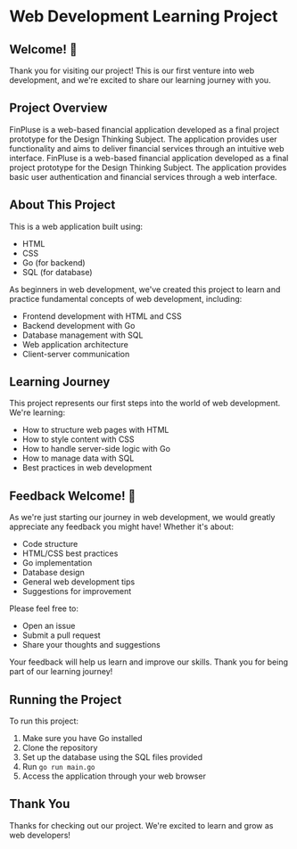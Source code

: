 # Web Development Learning Project

## Welcome! 👋

Thank you for visiting our project! This is our first venture into web development, and we're excited to share our learning journey with you.

## Project Overview

FinPluse is a web-based financial application developed as a final project prototype for the Design Thinking Subject. The application provides user functionality and aims to deliver financial services through an intuitive web interface. FinPluse is a web-based financial application developed as a final project prototype for the Design Thinking Subject. The application provides basic user authentication and financial services through a web interface.

## About This Project

This is a web application built using:
- HTML
- CSS
- Go (for backend)
- SQL (for database)

As beginners in web development, we've created this project to learn and practice fundamental concepts of web development, including:
- Frontend development with HTML and CSS
- Backend development with Go
- Database management with SQL
- Web application architecture
- Client-server communication

## Learning Journey

This project represents our first steps into the world of web development. We're learning:
- How to structure web pages with HTML
- How to style content with CSS
- How to handle server-side logic with Go
- How to manage data with SQL
- Best practices in web development

## Feedback Welcome! 🎉

As we're just starting our journey in web development, we would greatly appreciate any feedback you might have! Whether it's about:
- Code structure
- HTML/CSS best practices
- Go implementation
- Database design
- General web development tips
- Suggestions for improvement

Please feel free to:
- Open an issue
- Submit a pull request
- Share your thoughts and suggestions

Your feedback will help us learn and improve our skills. Thank you for being part of our learning journey! 

## Running the Project

To run this project:
1. Make sure you have Go installed
2. Clone the repository
3. Set up the database using the SQL files provided
4. Run `go run main.go`
5. Access the application through your web browser

## Thank You

Thanks for checking out our project. We're excited to learn and grow as web developers!

